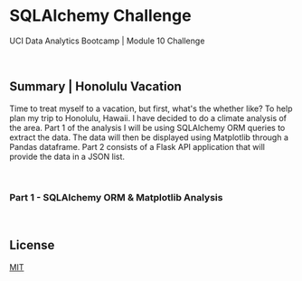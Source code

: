 # SQLAlchemy Challenge

UCI Data Analytics Bootcamp | Module 10 Challenge

<br />

## Summary  |  Honolulu Vacation

Time to treat myself to a vacation, but first, what's the whether like? To help plan my trip to Honolulu, Hawaii. I have decided to do a climate analysis of the area. Part 1 of the analysis I will be using SQLAlchemy ORM queries to extract the data. The data will then be displayed using Matplotlib through a Pandas dataframe. Part 2 consists of a Flask API application that will provide the data in a JSON list.

<br />

### Part 1 - SQLAlchemy  ORM & Matplotlib Analysis



<br />

## License

[MIT](https://choosealicense.com/licenses/mit/)
